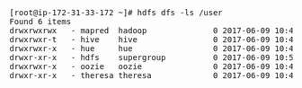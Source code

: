 <pre>

[root@ip-172-31-33-172 ~]# hdfs dfs -ls /user
Found 6 items
drwxrwxrwx   - mapred  hadoop              0 2017-06-09 10:41 /user/history
drwxrwxr-t   - hive    hive                0 2017-06-09 10:42 /user/hive
drwxrwxr-x   - hue     hue                 0 2017-06-09 10:42 /user/hue
drwxr-xr-x   - hdfs    supergroup          0 2017-06-09 10:50 /user/jeremy
drwxrwxr-x   - oozie   oozie               0 2017-06-09 10:43 /user/oozie
drwxr-xr-x   - theresa theresa             0 2017-06-09 10:49 /user/theresa



</pre>
